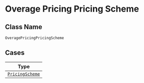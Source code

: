 
# Overage Pricing Pricing Scheme

## Class Name

`OveragePricingPricingScheme`

## Cases

| Type |
|  --- |
| [`PricingScheme`](../../../doc/models/pricing-scheme.md) |

